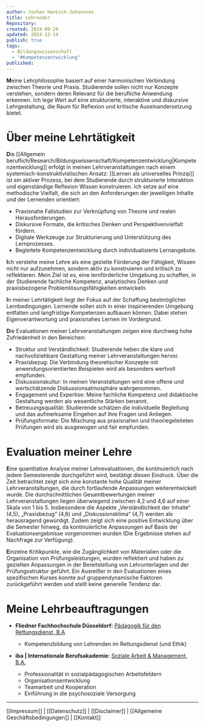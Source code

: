 ```yaml
---
author: Jochen Hanisch-Johannsen
title: Lehrender
Repository:
created: 2024-09-29
updated: 2024-12-14
publish: true
tags:
  - Bildungswissenschaft
  - "#Kompetenzentwicklung"
published:
---
```


**M**eine Lehrphilosophie basiert auf einer harmonischen Verbindung zwischen Theorie und Praxis. Studierende sollen nicht nur Konzepte verstehen, sondern deren Relevanz für die berufliche Anwendung erkennen. Ich lege Wert auf eine strukturierte, interaktive und diskursive Lehrgestaltung, die Raum für Reflexion und kritische Auseinandersetzung bietet.

# Über meine Lehrtätigkeit  

**D**ie [[Allgemein beruflich/Research/Bildungswissenschaft/Kompetenzentwicklung|Kompetenzentwicklung]] erfolgt in meinen Lehrveranstaltungen nach einem systemisch-konstruktivistischen Ansatz: [[Lernen als universelles Prinzip]] ist ein aktiver Prozess, bei dem Studierende durch strukturierte Interaktion und eigenständige Reflexion Wissen konstruieren. Ich setze auf eine methodische Vielfalt, die sich an den Anforderungen der jeweiligen Inhalte und der Lernenden orientiert:

- Praxisnahe Fallstudien zur Verknüpfung von Theorie und realen Herausforderungen.
- Diskursive Formate, die kritisches Denken und Perspektivenvielfalt fördern.
- Digitale Werkzeuge zur Strukturierung und Unterstützung des Lernprozesses.
- Begleitete Kompetenzentwicklung durch individualisierte Lernangebote.

**I**ch verstehe meine Lehre als eine gezielte Förderung der Fähigkeit, Wissen nicht nur aufzunehmen, sondern aktiv zu konstruieren und kritisch zu reflektieren. Mein Ziel ist es, eine lernförderliche Umgebung zu schaffen, in der Studierende fachliche Kompetenz, analytisches Denken und praxisbezogene Problemlösungsfähigkeiten entwickeln.

**I**n meiner Lehrtätigkeit liegt der Fokus auf der Schaffung bestmöglicher Lernbedingungen. Lernende sollen sich in einer inspirierenden Umgebung entfalten und langfristige Kompetenzen aufbauen können. Dabei stehen Eigenverantwortung und praxisnahes Lernen im Vordergrund.

**D**ie Evaluationen meiner Lehrveranstaltungen zeigen eine durchweg hohe Zufriedenheit in den Bereichen:

- Struktur und Verständlichkeit: Studierende heben die klare und nachvollziehbare Gestaltung meiner Lehrveranstaltungen hervor.
- Praxisbezug: Die Verbindung theoretischer Konzepte mit anwendungsorientierten Beispielen wird als besonders wertvoll empfunden.
- Diskussionskultur: In meinen Veranstaltungen wird eine offene und wertschätzende Diskussionsatmosphäre wahrgenommen.
- Engagement und Expertise: Meine fachliche Kompetenz und didaktische Gestaltung werden als wesentliche Stärken benannt.
- Betreuungsqualität: Studierende schätzen die individuelle Begleitung und das aufmerksame Eingehen auf ihre Fragen und Anliegen.
- Prüfungsformate: Die Mischung aus praxisnahen und theoriegeleiteten Prüfungen wird als ausgewogen und fair empfunden.

# Evaluation meiner Lehre

**E**ine quantitative Analyse meiner Lehrevaluationen, die kontinuierlich nach jedem Semesterende durchgeführt wird, bestätigt diesen Eindruck. Über die Zeit betrachtet zeigt sich eine konstante hohe Qualität meiner Lehrveranstaltungen, die durch fortlaufende Anpassungen weiterentwickelt wurde. Die durchschnittlichen Gesamtbewertungen meiner Lehrveranstaltungen liegen überwiegend zwischen 4,2 und 4,6 auf einer Skala von 1 bis 5. Insbesondere die Aspekte „Verständlichkeit der Inhalte“ (4,5), „Praxisbezug“ (4,6) und „Diskussionsklima“ (4,7) werden als herausragend gewürdigt. Zudem zeigt sich eine positive Entwicklung über die Semester hinweg, da kontinuierliche Anpassungen auf Basis der Evaluationsergebnisse vorgenommen wurden (Die Ergebnisse stehen auf Nachfrage zur Verfügung).

**E**inzelne Kritikpunkte, wie die Zugänglichkeit von Materialien oder die Organisation von Prüfungsleistungen, wurden reflektiert und haben zu gezielten Anpassungen in der Bereitstellung von Lehrunterlagen und der Prüfungsstruktur geführt. Ein Ausreißer in den Evaluationen eines spezifischen Kurses konnte auf gruppendynamische Faktoren zurückgeführt werden und stellt keine generelle Tendenz dar.

# Meine Lehrbeauftragungen  

- **Fliedner Fachhochschule Düsseldorf:** [Pädagogik für den Rettungsdienst, B.A](https://www.fliedner-fachhochschule.de/studium/paedagogik-fuer-den-rettungsdienst-b-a/)
	- Kompetenzbildung von Lehrenden im Rettungsdienst (und Ethik)

- **iba | Internationale Berufsakademie:** [Soziale Arbeit & Management, B.A.](https://www.ibadual.com/Soziale-Arbeit)
	- Professionalität in sozialpädagogischen Arbeitsfeldern
	- Organisationsentwicklung
	- Teamarbeit und Kooperation
	- Einführung in die psychosoziale Versorgung

---

[[Impressum]] | [[Datenschutz]] | [[Disclaimer]] | [[Allgemeine Geschäftsbedingungen]] | [[Kontakt]]
